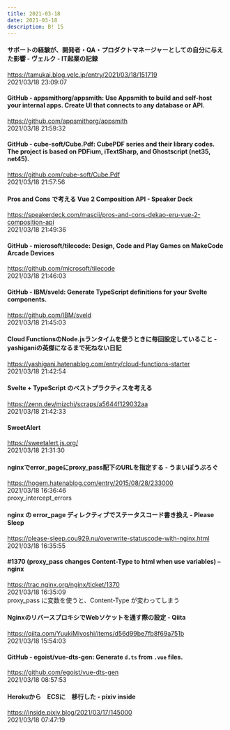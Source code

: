 ```yaml
---
title: 2021-03-18
date: 2021-03-18
description: B! 15
---
```


#### サポートの経験が、開発者・QA・プロダクトマネージャーとしての自分に与えた影響 - ヴェルク - IT起業の記録
https://tamukai.blog.velc.jp/entry/2021/03/18/151719<br>
2021/03/18 23:09:07<br>


#### GitHub - appsmithorg/appsmith: Use Appsmith to build and self-host your internal apps. Create UI that connects to any database or API.
https://github.com/appsmithorg/appsmith<br>
2021/03/18 21:59:32<br>


#### GitHub - cube-soft/Cube.Pdf: CubePDF series and their library codes. The project is based on PDFium, iTextSharp, and Ghostscript (net35, net45).
https://github.com/cube-soft/Cube.Pdf<br>
2021/03/18 21:57:56<br>


#### Pros and Cons で考える Vue 2 Composition API - Speaker Deck
https://speakerdeck.com/mascii/pros-and-cons-dekao-eru-vue-2-composition-api<br>
2021/03/18 21:49:36<br>


#### GitHub - microsoft/tilecode: Design, Code and Play Games on MakeCode Arcade Devices
https://github.com/microsoft/tilecode<br>
2021/03/18 21:46:03<br>


#### GitHub - IBM/sveld: Generate TypeScript definitions for your Svelte components.
https://github.com/IBM/sveld<br>
2021/03/18 21:45:03<br>


#### Cloud FunctionsのNode.jsランタイムを使うときに毎回設定していること - yashiganiの英傑になるまで死ねない日記
https://yashigani.hatenablog.com/entry/cloud-functions-starter<br>
2021/03/18 21:42:54<br>


#### Svelte + TypeScript のベストプラクティスを考える
https://zenn.dev/mizchi/scraps/a5644f129032aa<br>
2021/03/18 21:42:33<br>


#### SweetAlert
https://sweetalert.js.org/<br>
2021/03/18 21:31:30<br>


#### nginxでerror_pageにproxy_pass配下のURLを指定する - うまいぼうぶろぐ
https://hogem.hatenablog.com/entry/2015/08/28/233000<br>
2021/03/18 16:36:46<br>
proxy_intercept_errors


#### nginx の error_page ディレクティブでステータスコード書き換え - Please Sleep
https://please-sleep.cou929.nu/overwrite-statuscode-with-nginx.html<br>
2021/03/18 16:35:55<br>


#### #1370 (proxy_pass changes Content-Type to html when use variables) – nginx
https://trac.nginx.org/nginx/ticket/1370<br>
2021/03/18 16:35:09<br>
proxy_pass に変数を使うと、Content-Type が変わってしまう


#### NginxのリバースプロキシでWebソケットを通す際の設定 - Qiita
https://qiita.com/YuukiMiyoshi/items/d56d99be7fb8f69a751b<br>
2021/03/18 15:54:03<br>


#### GitHub - egoist/vue-dts-gen: Generate `d.ts` from `.vue` files.
https://github.com/egoist/vue-dts-gen<br>
2021/03/18 08:57:53<br>


#### Herokuから　ECSに　移行した - pixiv inside
https://inside.pixiv.blog/2021/03/17/145000<br>
2021/03/18 07:47:19<br>


